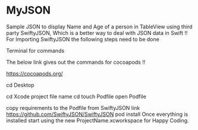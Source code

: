 # MyJSON
Sample JSON to display Name and Age of a person in TableView using third party SwiftyJSON, Which is a better way to deal with JSON data in Swift !!
For Importing SwiftyJSON the following steps need to be done

Terminal for commands

The below link gives out the commands for cocoapods !!

https://cocoapods.org/

cd Desktop

cd Xcode project file name 
cd touch Podfile
open Podfile

copy requirements to the Podfile from SwiftyJSON link https://github.com/SwiftyJSON/SwiftyJSON 
pod install
Once everything is installed start using the new ProjectName.xcworkspace for Happy Coding.
